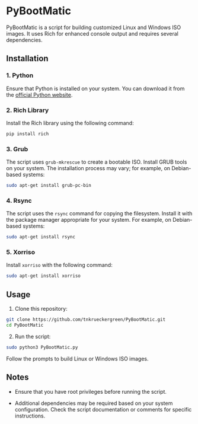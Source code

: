 # PyBootMatic

PyBootMatic is a script for building customized Linux and Windows ISO images. It uses Rich for enhanced console output and requires several dependencies.

## Installation

### 1. Python

Ensure that Python is installed on your system. You can download it from the [official Python website](https://www.python.org/).

### 2. Rich Library

Install the Rich library using the following command:

```bash
pip install rich
```

### 3. Grub

The script uses `grub-mkrescue` to create a bootable ISO. Install GRUB tools on your system. The installation process may vary; for example, on Debian-based systems:

```bash
sudo apt-get install grub-pc-bin
```

### 4. Rsync

The script uses the `rsync` command for copying the filesystem. Install it with the package manager appropriate for your system. For example, on Debian-based systems:

```bash
sudo apt-get install rsync
```

### 5. Xorriso

Install `xorriso` with the following command:

```bash
sudo apt-get install xorriso
```

## Usage

1. Clone this repository:

```bash
git clone https://github.com/tnkrueckergreen/PyBootMatic.git
cd PyBootMatic
```

2. Run the script:

```bash
sudo python3 PyBootMatic.py
```

Follow the prompts to build Linux or Windows ISO images.

## Notes

- Ensure that you have root privileges before running the script.

- Additional dependencies may be required based on your system configuration. Check the script documentation or comments for specific instructions.
